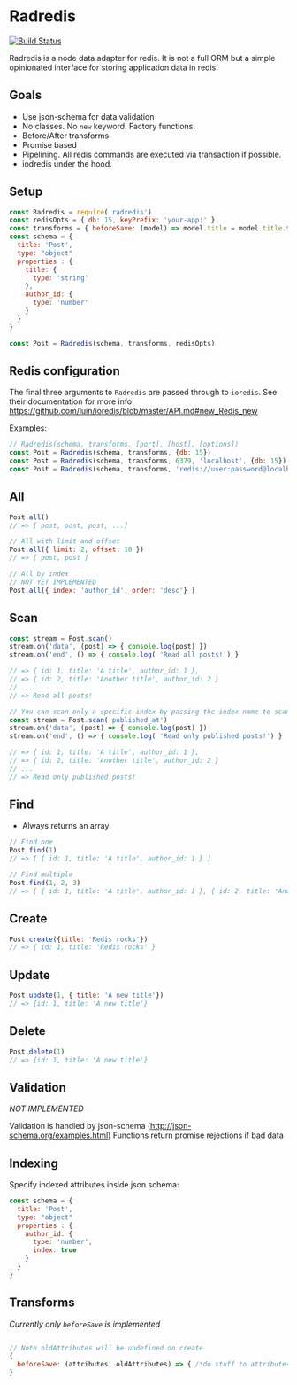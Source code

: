# Radredis

[![Build Status](https://travis-ci.org/bustlelabs/radredis.svg)](https://travis-ci.org/bustlelabs/radredis)

Radredis is a node data adapter for redis.
It is not a full ORM but a simple opinionated interface for storing application data in redis.  

## Goals

- Use json-schema for data validation
- No classes. No `new` keyword. Factory functions.
- Before/After transforms
- Promise based
- Pipelining. All redis commands are executed via transaction if possible.
- iodredis under the hood.

## Setup

``` js
const Radredis = require('radredis')
const redisOpts = { db: 15, keyPrefix: 'your-app:' }
const transforms = { beforeSave: (model) => model.title = model.title.toLowerCase() }
const schema = {  
  title: 'Post',
  type: "object"
  properties : {
    title: {
      type: 'string'
    },
    author_id: {
      type: 'number'
    }
  }
}

const Post = Radredis(schema, transforms, redisOpts)
```

## Redis configuration

The final three arguments to `Radredis` are passed through to `ioredis`. See their documentation for more info: https://github.com/luin/ioredis/blob/master/API.md#new_Redis_new

Examples:

``` js
// Radredis(schema, transforms, [port], [host], [options])
const Post = Radredis(schema, transforms, {db: 15})
const Post = Radredis(schema, transforms, 6379, 'localhost', {db: 15})
const Post = Radredis(schema, transforms, 'redis://user:password@localhost:6379/15')
```

## All

``` js
Post.all()
// => [ post, post, post, ...]

// All with limit and offset
Post.all({ limit: 2, offset: 10 })
// => [ post, post ]

// All by index
// NOT YET IMPLEMENTED
Post.all({ index: 'author_id', order: 'desc'} )
```

## Scan

``` js
const stream = Post.scan()
stream.on('data', (post) => { console.log(post) })
stream.on('end', () => { console.log( 'Read all posts!') }

// => { id: 1, title: 'A title', author_id: 1 },
// => { id: 2, title: 'Another title', author_id: 2 }
// ...
// => Read all posts!

// You can scan only a specific index by passing the index name to scan
const stream = Post.scan('published_at')
stream.on('data', (post) => { console.log(post) })
stream.on('end', () => { console.log( 'Read only published posts!') }

// => { id: 1, title: 'A title', author_id: 1 },
// => { id: 2, title: 'Another title', author_id: 2 }
// ...
// => Read only published posts!
```


## Find
- Always returns an array

``` js
// Find one
Post.find(1)
// => [ { id: 1, title: 'A title', author_id: 1 } ]

// Find multiple
Post.find(1, 2, 3)
// => [ { id: 1, title: 'A title', author_id: 1 }, { id: 2, title: 'Another title', author_id: 2 } ]
```

## Create

``` js
Post.create({title: 'Redis rocks'})
// => { id: 1, title: 'Redis rocks' }

```

## Update

``` js
Post.update(1, { title: 'A new title'})
// => {id: 1, title: 'A new title'}
```

## Delete

``` js
Post.delete(1)
// => {id: 1, title: 'A new title'}
```

## Validation

*NOT IMPLEMENTED*

Validation is handled by json-schema (http://json-schema.org/examples.html)
Functions return promise rejections if bad data

## Indexing

Specify indexed attributes inside json schema:
``` js
const schema = {  
  title: 'Post',
  type: "object"
  properties : {
    author_id: {
      type: 'number',
      index: true
    }
  }
}
```


## Transforms

*Currently only `beforeSave` is implemented*

``` js

// Note oldAttributes will be undefined on create
{
  beforeSave: (attributes, oldAttributes) => { /*do stuff to attributes*/}
}
```
